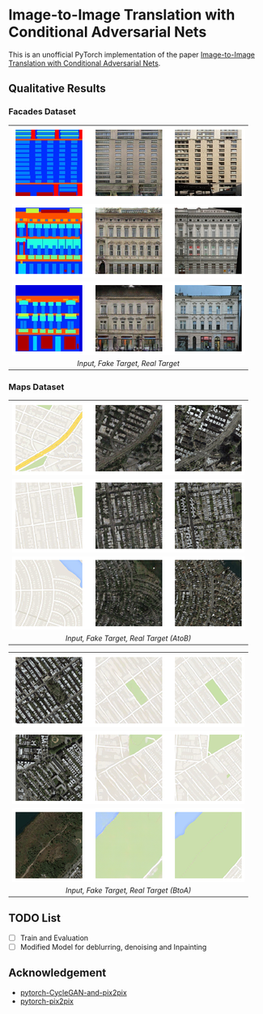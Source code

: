 # Image-to-Image Translation with Conditional Adversarial Nets

This is an unofficial PyTorch implementation of the paper [Image-to-Image Translation with Conditional Adversarial Nets](https://phillipi.github.io/pix2pix/).


## Qualitative Results
### Facades Dataset

<center>
  <table>
    <tr><td><img src="results/Facades_1.png"/></td></tr>
    <tr><td><img src="results/Facades_2.png"/></td></tr>
    <tr><td><img src="results/Facades_3.png"/></td></tr>
    <tr><td align="center"><em>Input, Fake Target, Real Target</em></td></tr>
  </table>
</center>

### Maps Dataset

<center>
<div>
  <table>
    <tr><td><img src="results/Maps_AtoB_1.png"/></td></tr>
    <tr><td><img src="results/Maps_AtoB_2.png"/></td></tr>
    <tr><td><img src="results/Maps_AtoB_3.png"/></td></tr>
    <tr><td align="center"><em>Input, Fake Target, Real Target (AtoB)</em></td></tr>
  </table>
  <table>
    <tr><td><img src="results/Maps_BtoA_1.png"/></td></tr>
    <tr><td><img src="results/Maps_BtoA_2.png"/></td></tr>
    <tr><td><img src="results/Maps_BtoA_3.png"/></td></tr>
    <tr><td align="center"><em>Input, Fake Target, Real Target (BtoA)</em></td></tr>
  </table>
</div>
</center>

## TODO List

- [ ] Train and Evaluation
- [ ] Modified Model for deblurring, denoising and Inpainting 

## Acknowledgement
- [pytorch-CycleGAN-and-pix2pix](https://github.com/junyanz/pytorch-CycleGAN-and-pix2pix)
- [pytorch-pix2pix](https://github.com/znxlwm/pytorch-pix2pix)
